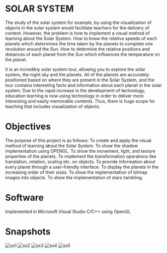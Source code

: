 # SOLAR SYSTEM
The study of the solar system for example, by using the visualization of objects in the solar system would facilitate teachers 
for the delivery of content. However, the problem is how to implement a visual method of learning about the 
Solar System. How to know the relative speeds of each planets which determines the time taken by the planets 
to complete one revolution around the Sun. How to determine the relative positions and distances of each planet 
from the Sun which influences the temperature on the planet.

It is an incredibly solar system tour, allowing you to explore the solar system, the night sky and the 
planets. All of the planets are accurately positioned based on where they are present in the Solar System, and 
the tour contains interesting facts and information about each planet in the solar system. Due to the rapid increase 
in the development of technology, education learning is now using technology in order to deliver more 
interesting and easily memorable contents. Thus, there is huge scope for teaching that includes visualization of 
objects.
# Objectives
The purpose of this project is as follows: 
To create and apply the visual method of learning about the Solar System. To show the shadow implementation using OPENGL. 
To show the movement, light, and texture properties of the planets. 
To implement the transformation operations like translation, rotation, scaling etc. on objects. 
To provide information about every planet through a user-friendly interface.
To display the planets in the increasing order of their sizes. 
To show the implementation of bitmap images into objects. 
To show the implementation of stars twinkling.


# Software
Implemented in Microsoft Visual Studio C/C++ using OpenGL

# Snapshots
![ss1](https://user-images.githubusercontent.com/87988971/187450742-2a8f4513-2d6a-4e9a-8dcf-88f9e5e86e87.jpg)
![ss2](https://user-images.githubusercontent.com/87988971/187450798-fa966ec7-83ab-4dc8-9163-5fdff415a117.jpg)
![ss3](https://user-images.githubusercontent.com/87988971/187450803-ee42fa72-e619-40c9-93bd-76737c6d8224.jpg)
![ss4](https://user-images.githubusercontent.com/87988971/187450807-d4409ae7-667b-4f80-902c-c5272e6975fa.jpg)
![ss5](https://user-images.githubusercontent.com/87988971/187450809-dc8d7762-d901-4505-a35b-c04a948fd57f.jpg)
